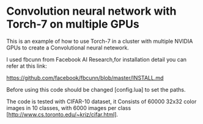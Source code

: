 # Convolution neural network with Torch-7 on multiple GPUs


This is an example of how to use Torch-7 in a cluster with multiple NVIDIA GPUs to create a Convolutional neural netework.

I used fbcunn from Facebook AI Research,for installation detail you can refer at this link:

https://github.com/facebook/fbcunn/blob/master/INSTALL.md

Before using this code should be changed [config.lua] to set the paths. 

The code is tested with CIFAR-10 dataset, it Consists of 60000 32x32 color images in 10 classes, with 6000 images per class [http://www.cs.toronto.edu/~kriz/cifar.html].

